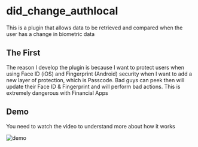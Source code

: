 # did_change_authlocal

This is a plugin that allows data to be retrieved and compared when the user has a change in biometric data

## The First

The reason I develop the plugin is because I want to protect users when using Face ID (iOS) and Fingerprint (Android) security when I want to add a new layer of protection, which is Passcode. Bad guys can peek then will update their Face ID & Fingerprint and will perform bad actions. This is extremely dangerous with Financial Apps

## Demo

You need to watch the video to understand more about how it works

![demo](https://user-images.githubusercontent.com/64881072/188966152-3479f548-6fec-4e58-b140-4ff451499380.gif)
